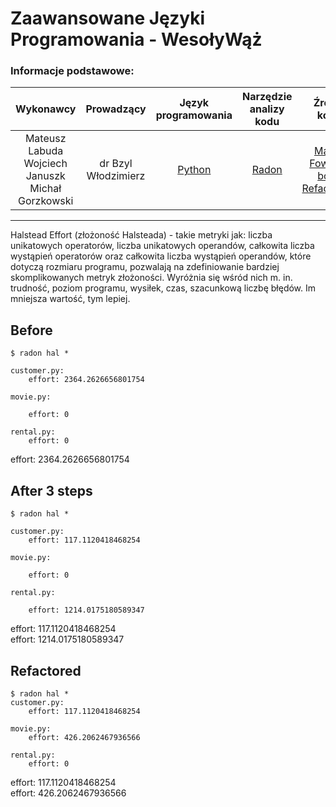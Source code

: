 # Zaawansowane Języki Programowania - WesołyWąż

### Informacje podstawowe:

| Wykonawcy | Prowadzący | Język<br>programowania | Narzędzie<br>analizy kodu | Źródło kodu | Data oddania |
:-:|:-:|:-:|:-:|:-:|:-:
| Mateusz Labuda<br> Wojciech Januszk <br>Michał Gorzkowski | dr Bzyl Włodzimierz | [Python](https://www.python.org/) | [Radon](https://radon.readthedocs.io/en/latest/) | [Martin Fowler's book Refactoring](https://martinfowler.com/books/refactoring.htmla) | 26.01.2019

---

Halstead Effort (złożoność Halsteada) - takie metryki jak: liczba unikatowych operatorów, liczba unikatowych operandów, całkowita liczba wystąpień operatorów oraz całkowita liczba wystąpień operandów, które dotyczą rozmiaru programu, pozwalają na zdefiniowanie bardziej skomplikowanych metryk złożoności. Wyróżnia się wśród nich m. in. trudność, poziom programu, wysiłek, czas, szacunkową liczbę błędów. Im mniejsza wartość, tym lepiej.

## Before

```
$ radon hal *

customer.py:
    effort: 2364.2626656801754

movie.py:

    effort: 0

rental.py:
    effort: 0

```
effort: 2364.2626656801754

## After 3 steps
```
$ radon hal *

customer.py:
    effort: 117.1120418468254

movie.py:

    effort: 0

rental.py:

    effort: 1214.0175180589347
```
effort: 117.1120418468254  
effort: 1214.0175180589347



## Refactored

```
$ radon hal *
customer.py:
    effort: 117.1120418468254

movie.py:
    effort: 426.2062467936566

rental.py:
    effort: 0
```
effort: 117.1120418468254  
effort: 426.2062467936566
